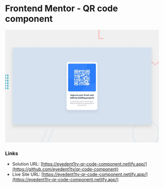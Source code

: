 # Frontend Mentor - QR code component

![Design preview for the QR code component coding challenge](./design/desktop-preview.jpg)

### Links

- Solution URL: [https://eyedent1ty-qr-code-component.netlify.app/](https://github.com/eyedent1ty/qr-code-component)
- Live Site URL: [https://eyedent1ty-qr-code-component.netlify.app/](https://eyedent1ty-qr-code-component.netlify.app/)
